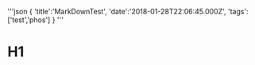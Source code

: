'''json
{
    'title':'MarkDownTest',
    'date':'2018-01-28T22:06:45.000Z',
    'tags':['test','phos']
}
'''

# H1